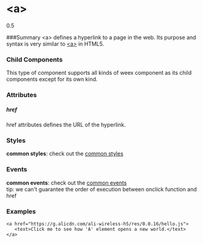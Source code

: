 # &lt;a&gt;
<span class="weex-version">0.5</span>

###Summary
&lt;a&gt; defines a hyperlink to a page in the web. Its purpose and syntax is very similar to [&lt;a&gt;](https://developer.mozilla.org/en-US/docs/Web/HTML/Element/a) in HTML5.

### Child Components

This type of component supports all kinds of weex component as its child components except for its own kind.

### Attributes
##### href
href attributes defines the URL of the hyperlink.

### Styles
**common styles**: check out the [common styles](../references/common-attrs.md)

### Events
**common events**: check out the [common events](../references/common-event.md)  
tip: we can't guarantee the order of execution between onclick function and href

### Examples
    <a href="https://g.alicdn.com/ali-wireless-h5/res/0.0.16/hello.js">
       <text>Click me to see how 'A' element opens a new world.</text>
    </a>
